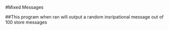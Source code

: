 #Mixed Messages

##This program when ran will output a random insripational message out of 100 store messages
